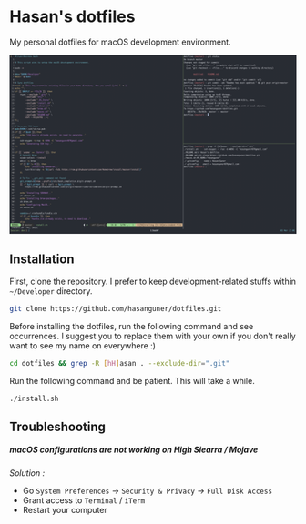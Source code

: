 # Hasan's dotfiles

My personal dotfiles for macOS development environment.

![Screenshot](https://raw.githubusercontent.com/hasanguner/dotfiles/master/etc/screenshot.png)

## Installation

First, clone the repository. I prefer to keep development-related stuffs within `~/Developer` directory.

```bash
git clone https://github.com/hasanguner/dotfiles.git
```

Before installing the dotfiles, run the following command and see occurrences. I suggest you to replace them with your own if you don't really want to see my name on everywhere :)

```bash
cd dotfiles && grep -R [hH]asan . --exclude-dir=".git"
```

Run the following command and be patient. This will take a while.

```bash
./install.sh
```

## Troubleshooting

##### macOS configurations are not working on High Siearra / Mojave

*Solution :* 

* Go `System Preferences` -> `Security & Privacy` -> `Full Disk Access`
* Grant access to `Terminal` / `iTerm`
* Restart your computer





